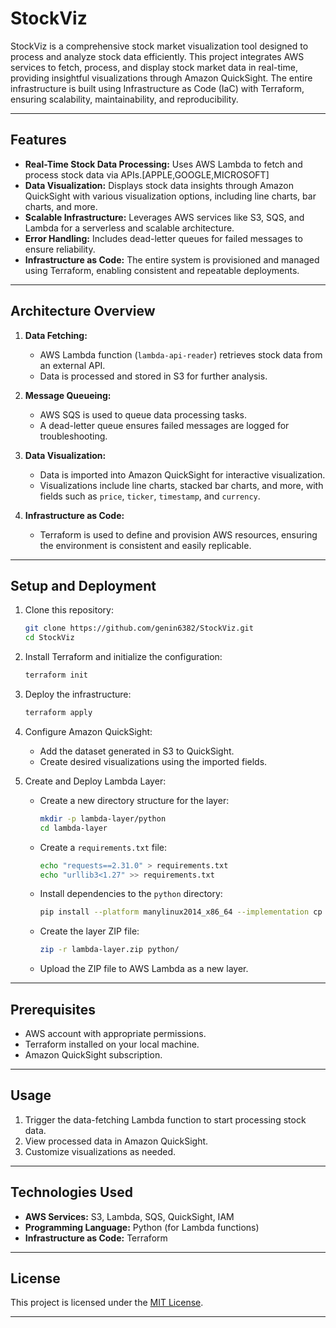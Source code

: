 # StockViz

StockViz is a comprehensive stock market visualization tool designed to process and analyze stock data efficiently. This project integrates AWS services to fetch, process, and display stock market data in real-time, providing insightful visualizations through Amazon QuickSight. The entire infrastructure is built using Infrastructure as Code (IaC) with Terraform, ensuring scalability, maintainability, and reproducibility.

---

## Features

- **Real-Time Stock Data Processing:** Uses AWS Lambda to fetch and process stock data via APIs.[APPLE,GOOGLE,MICROSOFT]
- **Data Visualization:** Displays stock data insights through Amazon QuickSight with various visualization options, including line charts, bar charts, and more.
- **Scalable Infrastructure:** Leverages AWS services like S3, SQS, and Lambda for a serverless and scalable architecture.
- **Error Handling:** Includes dead-letter queues for failed messages to ensure reliability.
- **Infrastructure as Code:** The entire system is provisioned and managed using Terraform, enabling consistent and repeatable deployments.

---

## Architecture Overview



1. **Data Fetching:**
   - AWS Lambda function (`lambda-api-reader`) retrieves stock data from an external API.
   - Data is processed and stored in S3 for further analysis.

2. **Message Queueing:**
   - AWS SQS is used to queue data processing tasks.
   - A dead-letter queue ensures failed messages are logged for troubleshooting.

3. **Data Visualization:**
   - Data is imported into Amazon QuickSight for interactive visualization.
   - Visualizations include line charts, stacked bar charts, and more, with fields such as `price`, `ticker`, `timestamp`, and `currency`.

4. **Infrastructure as Code:**
   - Terraform is used to define and provision AWS resources, ensuring the environment is consistent and easily replicable.

---

## Setup and Deployment

1. Clone this repository:
   ```bash
   git clone https://github.com/genin6382/StockViz.git
   cd StockViz
   ```

2. Install Terraform and initialize the configuration:
   ```bash
   terraform init
   ```

3. Deploy the infrastructure:
   ```bash
   terraform apply
   ```

4. Configure Amazon QuickSight:
   - Add the dataset generated in S3 to QuickSight.
   - Create desired visualizations using the imported fields.

5. Create and Deploy Lambda Layer:
   - Create a new directory structure for the layer:
     ```bash
     mkdir -p lambda-layer/python
     cd lambda-layer
     ```
   - Create a `requirements.txt` file:
     ```bash
     echo "requests==2.31.0" > requirements.txt
     echo "urllib3<1.27" >> requirements.txt
     ```
   - Install dependencies to the `python` directory:
     ```bash
     pip install --platform manylinux2014_x86_64 --implementation cp --python-version 3.9 --only-binary=:all: --upgrade -r requirements.txt -t python/
     ```
   - Create the layer ZIP file:
     ```bash
     zip -r lambda-layer.zip python/
     ```
   - Upload the ZIP file to AWS Lambda as a new layer.

---

## Prerequisites

- AWS account with appropriate permissions.
- Terraform installed on your local machine.
- Amazon QuickSight subscription.

---

## Usage

1. Trigger the data-fetching Lambda function to start processing stock data.
2. View processed data in Amazon QuickSight.
3. Customize visualizations as needed.

---

## Technologies Used

- **AWS Services:** S3, Lambda, SQS, QuickSight, IAM
- **Programming Language:** Python (for Lambda functions)
- **Infrastructure as Code:** Terraform

---

## License

This project is licensed under the [MIT License](LICENSE).

---



